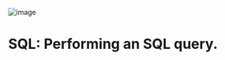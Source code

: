 ![image](https://github.com/user-attachments/assets/0e927cc8-5fcd-478e-93c8-7157989afc85)



# SQL: Performing an SQL query.
